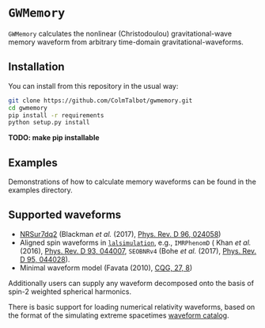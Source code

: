 # `GWMemory`

`GWMemory` calculates the nonlinear (Christodoulou) gravitational-wave memory waveform from arbitrary time-domain gravitational-waveforms.

## Installation

You can install from this repository in the usual way:

```bash
git clone https://github.com/ColmTalbot/gwmemory.git
cd gwmemory
pip install -r requirements
python setup.py install
```

**TODO: make pip installable**

## Examples

Demonstrations of how to calculate memory waveforms can be found in the examples directory.

## Supported waveforms

- [NRSur7dq2](https://zenodo.org/record/1215824#.WzcMDuiFPEY) (Blackman _et al._ (2017), [Phys. Rev. D 96, 024058](https://journals.aps.org/prd/abstract/10.1103/PhysRevD.96.024058))
- Aligned spin waveforms in [`lalsimulation`](http://git.ligo.org/lscsoft/lalsuite), e.g., `IMRPhenomD` ( Khan _et al._ (2016), [Phys. Rev. D 93, 044007](https://journals.aps.org/prd/abstract/10.1103/PhysRevD.93.044007), `SEOBNRv4` (Bohe _et al._ (2017), [Phys. Rev. D 95, 044028](https://journals.aps.org/prd/abstract/10.1103/PhysRevD.95.044028)).
- Minimal waveform model (Favata (2010), [CQG, 27, 8](http://iopscience.iop.org/article/10.1088/0264-9381/27/8/084036/meta))

Additionally users can supply any waveform decomposed onto the basis of spin-2 weighted spherical harmonics.

There is basic support for loading numerical relativity waveforms, based on the format of the simulating extreme spacetimes [waveform catalog](https://www.black-holes.org/for-researchers/waveform-catalog).
